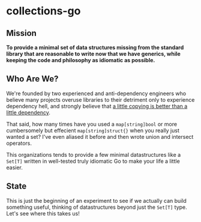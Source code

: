 # collections-go

## Mission

**To provide a minimal set of data structures missing from the standard
library that are reasonable to write now that we have generics, while
keeping the code and philosophy as idiomatic as possible.**

## Who Are We?

We're founded by two experienced and anti-dependency engineers who believe
many projects overuse libraries to their detriment only to experience
dependency hell, and strongly believe that [a little copying is better than a
little dependency][dep].

That said, how many times have you used a `map[string]bool` or more
cumbersomely but effecient `map[string]struct{}` when you really just wanted a
set? I've even aliased it before and then wrote union and intersect operators.

This organizations tends to provide a few minimal datastructures like a
`Set[T]` written in well-tested truly idiomatic Go to make your life a little
easier.

## State

This is just the beginning of an experiment to see if we actually can build something useful, thinking of datastructures beyond just the `Set[T]` type. Let's see where this takes us!

[dep]: https://go-proverbs.github.io/#:~:text=A%20little%20copying%20is%20better%20than%20a%20little%20dependency.